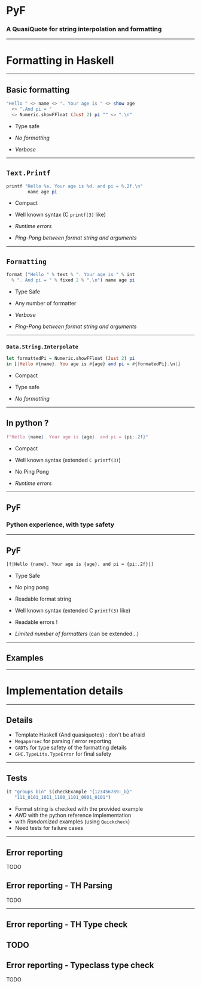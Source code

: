 # PyF

### A QuasiQuote for string interpolation and formatting

---

# Formatting in Haskell

---

## Basic formatting

```haskell
"Hello " <> name <> ". Your age is " <> show age
  <> ".And pi = "
  <> Numeric.showFFloat (Just 2) pi "" <> ".\n"
```

- Type safe

- *No formatting*
- *Verbose*

---

## `Text.Printf`

```haskell
printf "Hello %s. Your age is %d. and pi = %.2f.\n"
        name age pi
```

- Compact
- Well known syntax (C `printf(3)` like)

- *Runtime errors*
- *Ping-Pong between format string and arguments*

---

## `Formatting`

```haskell
format ("Hello " % text % ". Your age is " % int
  % ". And pi = " % fixed 2 % ".\n") name age pi
```

- Type Safe
- Any number of formatter

- *Verbose*
- *Ping-Pong between format string and arguments*

---

### `Data.String.Interpolate`

```haskell
let formattedPi = Numeric.showFFloat (Just 2) pi
in [|Hello #{name}. You age is #{age} and pi = #{formatedPi}.\n|]
```

- Compact
- Type safe

- *No formatting*

---

## In python ?

```python
f"Hello {name}. Your age is {age}. and pi = {pi:.2f}"
```

- Compact
- Well known syntax (extended `C printf(3)`)
- No Ping Pong

- *Runtime errors*

---

## PyF

### Python experience, with type safety

---

## PyF

```haskell
[f|Hello {name}. Your age is {age}. and pi = {pi:.2f}|]
```

- Type Safe
- No ping pong
- Readable format string
- Well known syntax (extended C `printf(3)` like)
- Readable errors !

- *Limited number of formatters* (can be extended...)

---

## Examples

---

# Implementation details

---

## Details

- Template Haskell (And quasiquotes) : don't be afraid
- `Megaparsec` for parsing / error reporting
- `GADTs` for type safety of the formatting details
- `GHC.TypeLits.TypeError` for final safety

---

## Tests

```haskell
it "groups bin" $(checkExample "{123456789:_b}"
   "111_0101_1011_1100_1101_0001_0101")
```

- Format string is checked with the provided example
- *AND* with the python reference implementation
- with *Randomized* examples (using `Quickcheck`)
- Need tests for failure cases

---

## Error reporting

TODO

## Error reporting - TH Parsing

TODO

---

## Error reporting - TH Type check

TODO
---

## Error reporting - Typeclass type check

TODO
